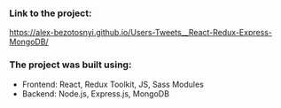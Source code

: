### Link to the project:
https://alex-bezotosnyi.github.io/Users-Tweets__React-Redux-Express-MongoDB/

### The project was built using:
- Frontend: React, Redux Toolkit, JS, Sass Modules
- Backend: Node.js, Express.js, MongoDB
